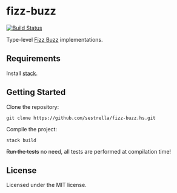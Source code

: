 # fizz-buzz

[![Build Status](https://travis-ci.org/sestrella/fizz-buzz.hs.svg?branch=master)](https://travis-ci.org/sestrella/fizz-buzz.hs)

Type-level [Fizz Buzz][fizz-buzz] implementations.

## Requirements 

Install [stack][stack].

## Getting Started

Clone the repository:

```
git clone https://github.com/sestrella/fizz-buzz.hs.git
```

Compile the project:

```
stack build
```

~~Run the tests~~ no need, all tests are performed at compilation time!

## License

Licensed under the MIT license.

[fizz-buzz]: https://en.wikipedia.org/wiki/Fizz_buzz
[stack]: https://docs.haskellstack.org/en/stable/README
